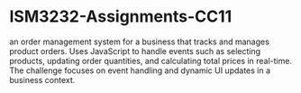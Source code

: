 # ISM3232-Assignments-CC11
an order management system for a business that tracks and manages product orders. Uses JavaScript to handle events such as selecting products, updating order quantities, and calculating total prices in real-time. The challenge focuses on event handling and dynamic UI updates in a business context.

